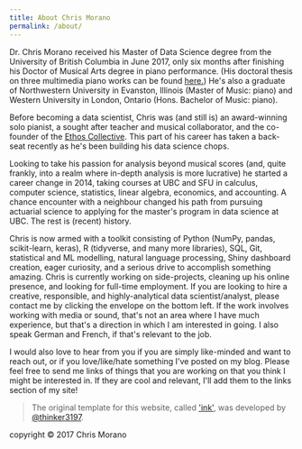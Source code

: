 ```yaml
---
title: About Chris Morano
permalink: /about/
---
```


Dr. Chris Morano received his Master of Data Science degree from the University of British Columbia in June 2017, only six months after finishing his Doctor of Musical Arts degree in piano performance.  (His doctoral thesis on three multimedia piano works can be found [here.](https://open.library.ubc.ca/cIRcle/collections/ubctheses/24/items/1.0340648))  He's also a graduate of Northwestern University in Evanston, Illinois (Master of Music: piano) and Western University in London, Ontario (Hons. Bachelor of Music: piano).

Before becoming a data scientist, Chris was (and still is) an award-winning solo pianist, a sought after teacher and musical collaborator, and the co-founder of the [Ethos Collective](ethosmusic.ca).  This part of his career has taken a back-seat recently as he's been building his data science chops.

Looking to take his passion for analysis beyond musical scores (and, quite frankly, into a realm where in-depth analysis is more lucrative) he started a career change in 2014, taking courses at UBC and SFU in calculus, computer science, statistics, linear algebra, economics, and accounting.  A chance encounter with a neighbour changed his path from pursuing actuarial science to applying for the master's program in data science at UBC.  The rest is (recent) history.

Chris is now armed with a toolkit consisting of Python (NumPy, pandas, scikit-learn, keras), R (tidyverse, and many more libraries), SQL, Git, statistical and ML modelling, natural language processing, Shiny dashboard creation, eager curiosity, and a serious drive to accomplish something amazing.  Chris is currently working on side-projects, cleaning up his online presence, and looking for full-time employment.  If you are looking to hire a creative, responsible, and highly-analytical data scientist/analyst, please contact me by clicking the envelope on the bottom left.  If the work involves working with media or sound, that's not an area where I have much experience, but that's a direction in which I am interested in going.  I also speak German and French, if that's relevant to the job.

I would also love to hear from you if you are simply like-minded and want to reach out, or if you love/like/hate something I've posted on my blog.  Please feel free to send me links of things that you are working on that you think I might be interested in.  If they are cool and relevant, I'll add them to the links section of my site!

>The original template for this website, called ['ink'](https://github.com/thinker3197/ink), was developed by [@thinker3197](https://github.com/thinker3197).


copyright © 2017 Chris Morano
